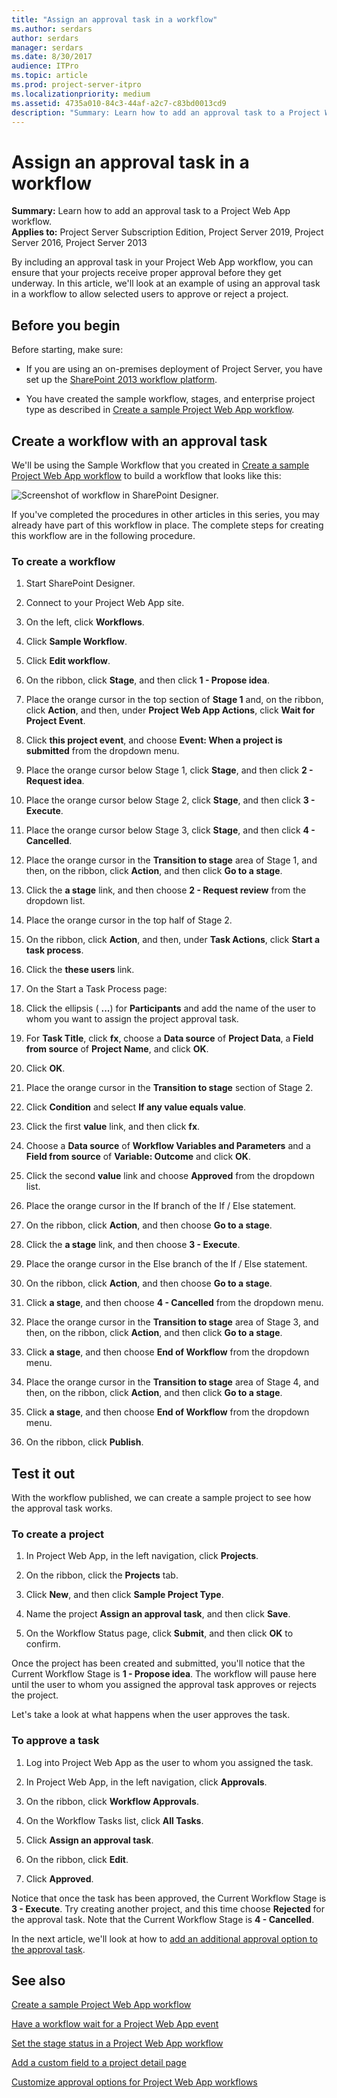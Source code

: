 ```yaml
---
title: "Assign an approval task in a workflow"
ms.author: serdars
author: serdars
manager: serdars
ms.date: 8/30/2017
audience: ITPro
ms.topic: article
ms.prod: project-server-itpro
ms.localizationpriority: medium
ms.assetid: 4735a010-84c3-44af-a2c7-c83bd0013cd9
description: "Summary: Learn how to add an approval task to a Project Web App workflow."
---
```


# Assign an approval task in a workflow
 
 **Summary:** Learn how to add an approval task to a Project Web App workflow.<br/>
**Applies to:** Project Server Subscription Edition, Project Server 2019, Project Server 2016, Project Server 2013
  
By including an approval task in your Project Web App workflow, you can ensure that your projects receive proper approval before they get underway. In this article, we'll look at an example of using an approval task in a workflow to allow selected users to approve or reject a project.
  
## Before you begin
<a name="begin"> </a>

Before starting, make sure:
  
- If you are using an on-premises deployment of Project Server, you have set up the [SharePoint 2013 workflow platform](/SharePoint/governance/workflow-in-sharepoint-server).
    
- You have created the sample workflow, stages, and enterprise project type as described in [Create a sample Project Web App workflow](create-a-sample-project-web-app-workflow.md).
    
## Create a workflow with an approval task
<a name="proc1"> </a>

We'll be using the Sample Workflow that you created in [Create a sample Project Web App workflow](create-a-sample-project-web-app-workflow.md) to build a workflow that looks like this:
  
![Screenshot of workflow in SharePoint Designer.](images/WorkflowAssignAnApprovalTask.png)
  
If you've completed the procedures in other articles in this series, you may already have part of this workflow in place. The complete steps for creating this workflow are in the following procedure.
  
### To create a workflow

1. Start SharePoint Designer.
    
2. Connect to your Project Web App site.
    
3. On the left, click **Workflows**.
    
4. Click **Sample Workflow**.
    
5. Click **Edit workflow**.
    
6. On the ribbon, click **Stage**, and then click **1 - Propose idea**.
    
7. Place the orange cursor in the top section of **Stage 1** and, on the ribbon, click **Action**, and then, under **Project Web App Actions**, click **Wait for Project Event**.
    
8. Click **this project event**, and choose **Event: When a project is submitted** from the dropdown menu.
    
9. Place the orange cursor below Stage 1, click **Stage**, and then click **2 - Request idea**.
    
10. Place the orange cursor below Stage 2, click **Stage**, and then click **3 - Execute**.
    
11. Place the orange cursor below Stage 3, click **Stage**, and then click **4 - Cancelled**.
    
12. Place the orange cursor in the **Transition to stage** area of Stage 1, and then, on the ribbon, click **Action**, and then click **Go to a stage**.
    
13. Click the **a stage** link, and then choose **2 - Request review** from the dropdown list.
    
14. Place the orange cursor in the top half of Stage 2.
    
15. On the ribbon, click **Action**, and then, under **Task Actions**, click **Start a task process**.
    
16. Click the **these users** link.
    
17. On the Start a Task Process page:
    
1. Click the ellipsis ( **...**) for **Participants** and add the name of the user to whom you want to assign the project approval task.
    
2. For **Task Title**, click **fx**, choose a **Data source** of **Project Data**, a **Field from source** of **Project Name**, and click **OK**.
    
3. Click **OK**.
    
18. Place the orange cursor in the **Transition to stage** section of Stage 2.
    
19. Click **Condition** and select **If any value equals value**.
    
20. Click the first **value** link, and then click **fx**.
    
21. Choose a **Data source** of **Workflow Variables and Parameters** and a **Field from source** of **Variable: Outcome** and click **OK**.
    
22. Click the second **value** link and choose **Approved** from the dropdown list.
    
23. Place the orange cursor in the If branch of the If / Else statement.
    
24. On the ribbon, click **Action**, and then choose **Go to a stage**.
    
25. Click the **a stage** link, and then choose **3 - Execute**.
    
26. Place the orange cursor in the Else branch of the If / Else statement.
    
27. On the ribbon, click **Action**, and then choose **Go to a stage**.
    
28. Click **a stage**, and then choose **4 - Cancelled** from the dropdown menu.
    
29. Place the orange cursor in the **Transition to stage** area of Stage 3, and then, on the ribbon, click **Action**, and then click **Go to a stage**.
    
30. Click **a stage**, and then choose **End of Workflow** from the dropdown menu.
    
31. Place the orange cursor in the **Transition to stage** area of Stage 4, and then, on the ribbon, click **Action**, and then click **Go to a stage**.
    
32. Click **a stage**, and then choose **End of Workflow** from the dropdown menu.
    
33. On the ribbon, click **Publish**.
    
## Test it out
<a name="proc2"> </a>

With the workflow published, we can create a sample project to see how the approval task works.
  
### To create a project

1. In Project Web App, in the left navigation, click **Projects**.
    
2. On the ribbon, click the **Projects** tab.
    
3. Click **New**, and then click **Sample Project Type**.
    
4. Name the project **Assign an approval task**, and then click **Save**.
    
5. On the Workflow Status page, click **Submit**, and then click **OK** to confirm.
    
Once the project has been created and submitted, you'll notice that the Current Workflow Stage is **1 - Propose idea**. The workflow will pause here until the user to whom you assigned the approval task approves or rejects the project.
  
Let's take a look at what happens when the user approves the task.
  
### To approve a task

1. Log into Project Web App as the user to whom you assigned the task.
    
2. In Project Web App, in the left navigation, click **Approvals**.
    
3. On the ribbon, click **Workflow Approvals**.
    
4. On the Workflow Tasks list, click **All Tasks**.
    
5. Click **Assign an approval task**.
    
6. On the ribbon, click **Edit**.
    
7. Click **Approved**.
    
Notice that once the task has been approved, the Current Workflow Stage is **3 - Execute**. Try creating another project, and this time choose **Rejected** for the approval task. Note that the Current Workflow Stage is **4 - Cancelled**.
  
In the next article, we'll look at how to [add an additional approval option to the approval task](customize-approval-options-for-project-web-app-workflows.md).
  
## See also
<a name="proc2"> </a>

[Create a sample Project Web App workflow](create-a-sample-project-web-app-workflow.md)
  
[Have a workflow wait for a Project Web App event](have-a-workflow-wait-for-a-project-web-app-event.md)
  
[Set the stage status in a Project Web App workflow](set-the-stage-status-in-a-project-web-app-workflow.md)
  
[Add a custom field to a project detail page](add-a-custom-field-to-a-project-detail-page.md)
  
[Customize approval options for Project Web App workflows](customize-approval-options-for-project-web-app-workflows.md)